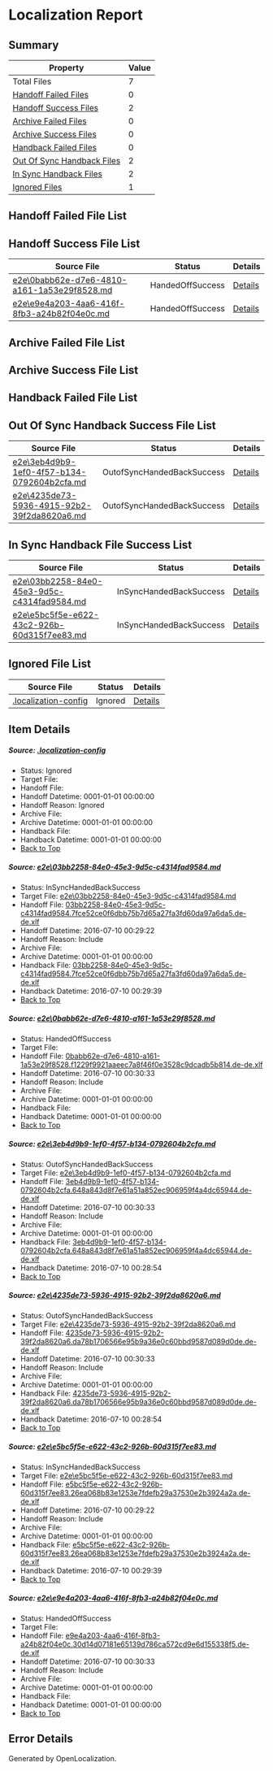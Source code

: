 # <a name='report-top'></a> Localization Report

## Summary
 Property | Value 
 -------- | ----- 
 Total Files | 7
[ Handoff Failed Files ](#handoff-failed-list)| 0
[ Handoff Success Files ](#handoff-success-list)| 2
[ Archive Failed Files ](#archive-failed-list)| 0
[ Archive Success Files ](#archive-success-list)| 0
[ Handback Failed Files ](#handback-failed-list)| 0
[ Out Of Sync Handback Files ](#outofsync-handback-success-list)| 2
[ In Sync Handback Files ](#insync-handback-success-list)| 2
[ Ignored Files ](#ignored-list)| 1

## <a name='handoff-failed-list'></a> Handoff Failed File List

## <a name='handoff-success-list'></a> Handoff Success File List
 Source File | Status | Details 
 ----------- | ------ | ------- 
 [e2e\0babb62e-d7e6-4810-a161-1a53e29f8528.md](https://github.com/OpenLocalizationTestOrg/oltest/blob/be8205bd8fdc2e405eb214f5d49a4865835b8cf7/e2e/0babb62e-d7e6-4810-a161-1a53e29f8528.md) | HandedOffSuccess | [Details](#f65dcb61224aa2feeba65262a1d8461fa21d1eae2)
 [e2e\e9e4a203-4aa6-416f-8fb3-a24b82f04e0c.md](https://github.com/OpenLocalizationTestOrg/oltest/blob/8dca960f01a10ca56e694e4b6261da40cd0f1024/e2e/e9e4a203-4aa6-416f-8fb3-a24b82f04e0c.md) | HandedOffSuccess | [Details](#5013633b2ba32997ae1f2df4e84e9d2ff65f31746)

## <a name='archive-failed-list'></a> Archive Failed File List

## <a name='archive-success-list'></a> Archive Success File List

## <a name='handback-failed-list'></a> Handback Failed File List

## <a name='outofsync-handback-success-list'></a> Out Of Sync Handback Success File List
 Source File | Status | Details 
 ----------- | ------ | ------- 
 [e2e\3eb4d9b9-1ef0-4f57-b134-0792604b2cfa.md](https://github.com/OpenLocalizationTestOrg/oltest/blob/4e7d3355b36e4497895877d107e68677957a4704/e2e/3eb4d9b9-1ef0-4f57-b134-0792604b2cfa.md) | OutofSyncHandedBackSuccess | [Details](#1cf8cbba4900a35e3aae5b3383866a88a7e33c1a3)
 [e2e\4235de73-5936-4915-92b2-39f2da8620a6.md](https://github.com/OpenLocalizationTestOrg/oltest/blob/4e7d3355b36e4497895877d107e68677957a4704/e2e/4235de73-5936-4915-92b2-39f2da8620a6.md) | OutofSyncHandedBackSuccess | [Details](#058201d60fd873875f96e68d1033337e12b7aba14)

## <a name='insync-handback-success-list'></a> In Sync Handback File Success List
 Source File | Status | Details 
 ----------- | ------ | ------- 
 [e2e\03bb2258-84e0-45e3-9d5c-c4314fad9584.md](https://github.com/OpenLocalizationTestOrg/oltest/blob/0d6310f13afd3b937d0b3ad7fe4d0a618cf741a9/e2e/03bb2258-84e0-45e3-9d5c-c4314fad9584.md) | InSyncHandedBackSuccess | [Details](#d0eab9adbd9b3c6152daf9ac89baed14eaf1bf3f1)
 [e2e\e5bc5f5e-e622-43c2-926b-60d315f7ee83.md](https://github.com/OpenLocalizationTestOrg/oltest/blob/0d6310f13afd3b937d0b3ad7fe4d0a618cf741a9/e2e/e5bc5f5e-e622-43c2-926b-60d315f7ee83.md) | InSyncHandedBackSuccess | [Details](#d336a11865c54393949d1c884425b3fe3bb3d4de5)

## <a name='ignored-list'></a> Ignored File List
 Source File | Status | Details 
 ----------- | ------ | ------- 
 [.localization-config](https://github.com/OpenLocalizationTestOrg/oltest/blob/8dca960f01a10ca56e694e4b6261da40cd0f1024/.localization-config) | Ignored | [Details](#3d4f252ac210baf56311d7e97dcc2db10974dbd20)

## Item Details
##### <a name='3d4f252ac210baf56311d7e97dcc2db10974dbd20'></a> Source: [.localization-config](https://github.com/OpenLocalizationTestOrg/oltest/blob/8dca960f01a10ca56e694e4b6261da40cd0f1024/.localization-config)
* Status: Ignored
* Target File: 
* Handoff File: 
* Handoff Datetime: 0001-01-01 00:00:00
* Handoff Reason: Ignored
* Archive File: 
* Archive Datetime: 0001-01-01 00:00:00
* Handback File: 
* Handback Datetime: 0001-01-01 00:00:00
* [Back to Top](#report-top)

##### <a name='d0eab9adbd9b3c6152daf9ac89baed14eaf1bf3f1'></a> Source: [e2e\03bb2258-84e0-45e3-9d5c-c4314fad9584.md](https://github.com/OpenLocalizationTestOrg/oltest/blob/0d6310f13afd3b937d0b3ad7fe4d0a618cf741a9/e2e/03bb2258-84e0-45e3-9d5c-c4314fad9584.md)
* Status: InSyncHandedBackSuccess
* Target File: [e2e\03bb2258-84e0-45e3-9d5c-c4314fad9584.md](https://github.com/OpenLocalizationTestOrg/oltest-dede-fly/blob/8c83f509d8eb0414b2ef50f868acb83343ccdcf6/e2e/03bb2258-84e0-45e3-9d5c-c4314fad9584.md)
* Handoff File: [03bb2258-84e0-45e3-9d5c-c4314fad9584.7fce52ce0f6dbb75b7d65a27fa3fd60da97a6da5.de-de.xlf](https://github.com/OpenLocalizationTestOrg/olhandoff-e2e/blob/7aec872bb584938b3b298361579151110c47f6a0/ol-handoff/OpenLocalizationTestOrg/oltest-dede-fly/ci/ht/03bb2258-84e0-45e3-9d5c-c4314fad9584.7fce52ce0f6dbb75b7d65a27fa3fd60da97a6da5.de-de.xlf)
* Handoff Datetime: 2016-07-10 00:29:22
* Handoff Reason: Include
* Archive File: 
* Archive Datetime: 0001-01-01 00:00:00
* Handback File: [03bb2258-84e0-45e3-9d5c-c4314fad9584.7fce52ce0f6dbb75b7d65a27fa3fd60da97a6da5.de-de.xlf](https://github.com/OpenLocalizationTestOrg/olhandback-e2e/blob/7e08bd8b618c1ea8be89270ff36d207adbc46db7/ol-handback/OpenLocalizationTestOrg/oltest-dede-fly/ci/ht/03bb2258-84e0-45e3-9d5c-c4314fad9584.7fce52ce0f6dbb75b7d65a27fa3fd60da97a6da5.de-de.xlf)
* Handback Datetime: 2016-07-10 00:29:39
* [Back to Top](#report-top)

##### <a name='f65dcb61224aa2feeba65262a1d8461fa21d1eae2'></a> Source: [e2e\0babb62e-d7e6-4810-a161-1a53e29f8528.md](https://github.com/OpenLocalizationTestOrg/oltest/blob/be8205bd8fdc2e405eb214f5d49a4865835b8cf7/e2e/0babb62e-d7e6-4810-a161-1a53e29f8528.md)
* Status: HandedOffSuccess
* Target File: 
* Handoff File: [0babb62e-d7e6-4810-a161-1a53e29f8528.f1229f9921aaeec7a8f46f0e3528c9dcadb5b814.de-de.xlf](https://github.com/OpenLocalizationTestOrg/olhandoff-e2e/blob/945c034b81e9c0666cfebf01a8fffcf2746ac119/ol-handoff/OpenLocalizationTestOrg/oltest-dede-fly/ci/ht/0babb62e-d7e6-4810-a161-1a53e29f8528.f1229f9921aaeec7a8f46f0e3528c9dcadb5b814.de-de.xlf)
* Handoff Datetime: 2016-07-10 00:30:33
* Handoff Reason: Include
* Archive File: 
* Archive Datetime: 0001-01-01 00:00:00
* Handback File: 
* Handback Datetime: 0001-01-01 00:00:00
* [Back to Top](#report-top)

##### <a name='1cf8cbba4900a35e3aae5b3383866a88a7e33c1a3'></a> Source: [e2e\3eb4d9b9-1ef0-4f57-b134-0792604b2cfa.md](https://github.com/OpenLocalizationTestOrg/oltest/blob/4e7d3355b36e4497895877d107e68677957a4704/e2e/3eb4d9b9-1ef0-4f57-b134-0792604b2cfa.md)
* Status: OutofSyncHandedBackSuccess
* Target File: [e2e\3eb4d9b9-1ef0-4f57-b134-0792604b2cfa.md](https://github.com/OpenLocalizationTestOrg/oltest-dede-fly/blob/10eb58154ba70b53d62ba47c2aa0648992e3da6e/e2e/3eb4d9b9-1ef0-4f57-b134-0792604b2cfa.md)
* Handoff File: [3eb4d9b9-1ef0-4f57-b134-0792604b2cfa.648a843d8f7e61a51a852ec906959f4a4dc65944.de-de.xlf](https://github.com/OpenLocalizationTestOrg/olhandoff-e2e/blob/945c034b81e9c0666cfebf01a8fffcf2746ac119/ol-handoff/OpenLocalizationTestOrg/oltest-dede-fly/ci/ht/3eb4d9b9-1ef0-4f57-b134-0792604b2cfa.648a843d8f7e61a51a852ec906959f4a4dc65944.de-de.xlf)
* Handoff Datetime: 2016-07-10 00:30:33
* Handoff Reason: Include
* Archive File: 
* Archive Datetime: 0001-01-01 00:00:00
* Handback File: [3eb4d9b9-1ef0-4f57-b134-0792604b2cfa.648a843d8f7e61a51a852ec906959f4a4dc65944.de-de.xlf](https://github.com/OpenLocalizationTestOrg/olhandback-e2e/blob/ed41ea9b16464cc4971f205c7101864554788705/ol-handback/OpenLocalizationTestOrg/oltest-dede-fly/ci/high/3eb4d9b9-1ef0-4f57-b134-0792604b2cfa.648a843d8f7e61a51a852ec906959f4a4dc65944.de-de.xlf)
* Handback Datetime: 2016-07-10 00:28:54
* [Back to Top](#report-top)

##### <a name='058201d60fd873875f96e68d1033337e12b7aba14'></a> Source: [e2e\4235de73-5936-4915-92b2-39f2da8620a6.md](https://github.com/OpenLocalizationTestOrg/oltest/blob/4e7d3355b36e4497895877d107e68677957a4704/e2e/4235de73-5936-4915-92b2-39f2da8620a6.md)
* Status: OutofSyncHandedBackSuccess
* Target File: [e2e\4235de73-5936-4915-92b2-39f2da8620a6.md](https://github.com/OpenLocalizationTestOrg/oltest-dede-fly/blob/10eb58154ba70b53d62ba47c2aa0648992e3da6e/e2e/4235de73-5936-4915-92b2-39f2da8620a6.md)
* Handoff File: [4235de73-5936-4915-92b2-39f2da8620a6.da78b1706566e95b9a36e0c60bbd9587d089d0de.de-de.xlf](https://github.com/OpenLocalizationTestOrg/olhandoff-e2e/blob/945c034b81e9c0666cfebf01a8fffcf2746ac119/ol-handoff/OpenLocalizationTestOrg/oltest-dede-fly/ci/ht/4235de73-5936-4915-92b2-39f2da8620a6.da78b1706566e95b9a36e0c60bbd9587d089d0de.de-de.xlf)
* Handoff Datetime: 2016-07-10 00:30:33
* Handoff Reason: Include
* Archive File: 
* Archive Datetime: 0001-01-01 00:00:00
* Handback File: [4235de73-5936-4915-92b2-39f2da8620a6.da78b1706566e95b9a36e0c60bbd9587d089d0de.de-de.xlf](https://github.com/OpenLocalizationTestOrg/olhandback-e2e/blob/ed41ea9b16464cc4971f205c7101864554788705/ol-handback/OpenLocalizationTestOrg/oltest-dede-fly/ci/high/4235de73-5936-4915-92b2-39f2da8620a6.da78b1706566e95b9a36e0c60bbd9587d089d0de.de-de.xlf)
* Handback Datetime: 2016-07-10 00:28:54
* [Back to Top](#report-top)

##### <a name='d336a11865c54393949d1c884425b3fe3bb3d4de5'></a> Source: [e2e\e5bc5f5e-e622-43c2-926b-60d315f7ee83.md](https://github.com/OpenLocalizationTestOrg/oltest/blob/0d6310f13afd3b937d0b3ad7fe4d0a618cf741a9/e2e/e5bc5f5e-e622-43c2-926b-60d315f7ee83.md)
* Status: InSyncHandedBackSuccess
* Target File: [e2e\e5bc5f5e-e622-43c2-926b-60d315f7ee83.md](https://github.com/OpenLocalizationTestOrg/oltest-dede-fly/blob/8c83f509d8eb0414b2ef50f868acb83343ccdcf6/e2e/e5bc5f5e-e622-43c2-926b-60d315f7ee83.md)
* Handoff File: [e5bc5f5e-e622-43c2-926b-60d315f7ee83.26ea068b83e1253e7fdefb29a37530e2b3924a2a.de-de.xlf](https://github.com/OpenLocalizationTestOrg/olhandoff-e2e/blob/7aec872bb584938b3b298361579151110c47f6a0/ol-handoff/OpenLocalizationTestOrg/oltest-dede-fly/ci/ht/e5bc5f5e-e622-43c2-926b-60d315f7ee83.26ea068b83e1253e7fdefb29a37530e2b3924a2a.de-de.xlf)
* Handoff Datetime: 2016-07-10 00:29:22
* Handoff Reason: Include
* Archive File: 
* Archive Datetime: 0001-01-01 00:00:00
* Handback File: [e5bc5f5e-e622-43c2-926b-60d315f7ee83.26ea068b83e1253e7fdefb29a37530e2b3924a2a.de-de.xlf](https://github.com/OpenLocalizationTestOrg/olhandback-e2e/blob/7e08bd8b618c1ea8be89270ff36d207adbc46db7/ol-handback/OpenLocalizationTestOrg/oltest-dede-fly/ci/ht/e5bc5f5e-e622-43c2-926b-60d315f7ee83.26ea068b83e1253e7fdefb29a37530e2b3924a2a.de-de.xlf)
* Handback Datetime: 2016-07-10 00:29:39
* [Back to Top](#report-top)

##### <a name='5013633b2ba32997ae1f2df4e84e9d2ff65f31746'></a> Source: [e2e\e9e4a203-4aa6-416f-8fb3-a24b82f04e0c.md](https://github.com/OpenLocalizationTestOrg/oltest/blob/8dca960f01a10ca56e694e4b6261da40cd0f1024/e2e/e9e4a203-4aa6-416f-8fb3-a24b82f04e0c.md)
* Status: HandedOffSuccess
* Target File: 
* Handoff File: [e9e4a203-4aa6-416f-8fb3-a24b82f04e0c.30d14d07181e65139d786ca572cd9e6d155338f5.de-de.xlf](https://github.com/OpenLocalizationTestOrg/olhandoff-e2e/blob/945c034b81e9c0666cfebf01a8fffcf2746ac119/ol-handoff/OpenLocalizationTestOrg/oltest-dede-fly/ci/ht/e9e4a203-4aa6-416f-8fb3-a24b82f04e0c.30d14d07181e65139d786ca572cd9e6d155338f5.de-de.xlf)
* Handoff Datetime: 2016-07-10 00:30:33
* Handoff Reason: Include
* Archive File: 
* Archive Datetime: 0001-01-01 00:00:00
* Handback File: 
* Handback Datetime: 0001-01-01 00:00:00
* [Back to Top](#report-top)


## Error Details

Generated by OpenLocalization.
